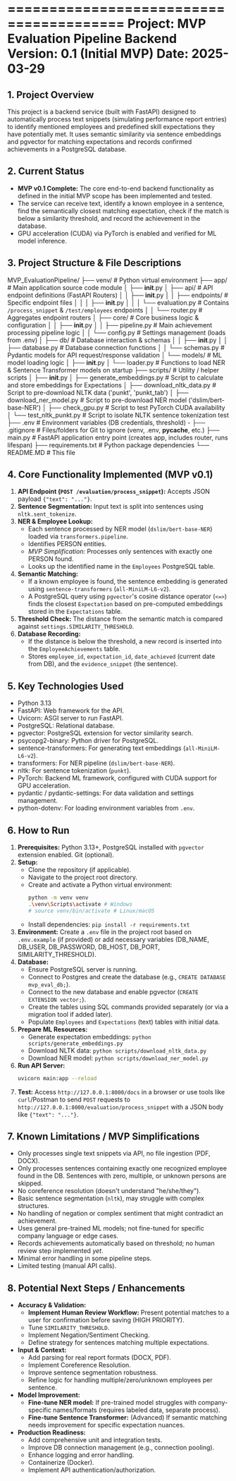 ========================================
Project: MVP Evaluation Pipeline Backend
Version: 0.1 (Initial MVP)
Date: 2025-03-29
========================================

## 1. Project Overview

This project is a backend service (built with FastAPI) designed to automatically process text snippets (simulating performance report entries) to identify mentioned employees and predefined skill expectations they have potentially met. It uses semantic similarity via sentence embeddings and pgvector for matching expectations and records confirmed achievements in a PostgreSQL database.

## 2. Current Status

* **MVP v0.1 Complete:** The core end-to-end backend functionality as defined in the initial MVP scope has been implemented and tested.
* The service can receive text, identify a known employee in a sentence, find the semantically closest matching expectation, check if the match is below a similarity threshold, and record the achievement in the database.
* GPU acceleration (CUDA) via PyTorch is enabled and verified for ML model inference.

## 3. Project Structure & File Descriptions

MVP_EvaluationPipeline/
├── venv/                     # Python virtual environment
├── app/                      # Main application source code module
│   ├── __init__.py
│   ├── api/                  # API endpoint definitions (FastAPI Routers)
│   │   ├── __init__.py
│   │   ├── endpoints/        # Specific endpoint files
│   │   │   ├── __init__.py
│   │   │   └── evaluation.py # Contains `/process_snippet` & `/test/employees` endpoints
│   │   └── router.py         # Aggregates endpoint routers
│   ├── core/                 # Core business logic & configuration
│   │   ├── __init__.py
│   │   ├── pipeline.py       # Main achievement processing pipeline logic
│   │   └── config.py         # Settings management (loads from .env)
│   ├── db/                   # Database interaction & schemas
│   │   ├── __init__.py
│   │   ├── database.py       # Database connection functions
│   │   └── schemas.py        # Pydantic models for API request/response validation
│   └── models/               # ML model loading logic
│       ├── __init__.py
│       └── loader.py         # Functions to load NER & Sentence Transformer models on startup
├── scripts/                  # Utility / helper scripts
│   ├── __init__.py
│   ├── generate_embeddings.py # Script to calculate and store embeddings for Expectations
│   ├── download_nltk_data.py  # Script to pre-download NLTK data ('punkt', 'punkt_tab')
│   ├── download_ner_model.py  # Script to pre-download NER model ('dslim/bert-base-NER')
│   ├── check_gpu.py           # Script to test PyTorch CUDA availability
│   └── test_nltk_punkt.py     # Script to isolate NLTK sentence tokenization test
├── .env                      # Environment variables (DB credentials, threshold) - 
├── .gitignore                # Files/folders for Git to ignore (venv, .env, __pycache__, etc.)
├── main.py                   # FastAPI application entry point (creates app, includes router, runs lifespan)
├── requirements.txt          # Python package dependencies
└── README.MD         # This file

## 4. Core Functionality Implemented (MVP v0.1)

1.  **API Endpoint (`POST /evaluation/process_snippet`):** Accepts JSON payload `{"text": "..."}`.
2.  **Sentence Segmentation:** Input text is split into sentences using `nltk.sent_tokenize`.
3.  **NER & Employee Lookup:**
    * Each sentence processed by NER model (`dslim/bert-base-NER`) loaded via `transformers.pipeline`.
    * Identifies PERSON entities.
    * *MVP Simplification:* Processes only sentences with exactly one PERSON found.
    * Looks up the identified name in the `Employees` PostgreSQL table.
4.  **Semantic Matching:**
    * If a known employee is found, the sentence embedding is generated using `sentence-transformers` (`all-MiniLM-L6-v2`).
    * A PostgreSQL query using `pgvector`'s cosine distance operator (`<=>`) finds the closest `Expectation` based on pre-computed embeddings stored in the `Expectations` table.
5.  **Threshold Check:** The distance from the semantic match is compared against `settings.SIMILARITY_THRESHOLD`.
6.  **Database Recording:**
    * If the distance is below the threshold, a new record is inserted into the `EmployeeAchievements` table.
    * Stores `employee_id`, `expectation_id`, `date_achieved` (current date from DB), and the `evidence_snippet` (the sentence).

## 5. Key Technologies Used

* Python 3.13
* FastAPI: Web framework for the API.
* Uvicorn: ASGI server to run FastAPI.
* PostgreSQL: Relational database.
* pgvector: PostgreSQL extension for vector similarity search.
* psycopg2-binary: Python driver for PostgreSQL.
* sentence-transformers: For generating text embeddings (`all-MiniLM-L6-v2`).
* transformers: For NER pipeline (`dslim/bert-base-NER`).
* nltk: For sentence tokenization (`punkt`).
* PyTorch: Backend ML framework, configured with CUDA support for GPU acceleration.
* pydantic / pydantic-settings: For data validation and settings management.
* python-dotenv: For loading environment variables from `.env`.

## 6. How to Run

1.  **Prerequisites:** Python 3.13+, PostgreSQL installed with `pgvector` extension enabled. Git (optional).
2.  **Setup:**
    * Clone the repository (if applicable).
    * Navigate to the project root directory.
    * Create and activate a Python virtual environment:
        ```bash
        python -m venv venv
        .\venv\Scripts\activate # Windows
        # source venv/bin/activate # Linux/macOS
        ```
    * Install dependencies: `pip install -r requirements.txt`
3.  **Environment:** Create a `.env` file in the project root based on `.env.example` (if provided) or add necessary variables (DB_NAME, DB_USER, DB_PASSWORD, DB_HOST, DB_PORT, SIMILARITY_THRESHOLD).
4.  **Database:**
    * Ensure PostgreSQL server is running.
    * Connect to Postgres and create the database (e.g., `CREATE DATABASE mvp_eval_db;`).
    * Connect to the new database and enable pgvector (`CREATE EXTENSION vector;`).
    * Create the tables using SQL commands provided separately (or via a migration tool if added later).
    * Populate `Employees` and `Expectations` (text) tables with initial data.
5.  **Prepare ML Resources:**
    * Generate expectation embeddings: `python scripts/generate_embeddings.py`
    * Download NLTK data: `python scripts/download_nltk_data.py`
    * Download NER model: `python scripts/download_ner_model.py`
6.  **Run API Server:**
    ```bash
    uvicorn main:app --reload
    ```
7.  **Test:** Access `http://127.0.0.1:8000/docs` in a browser or use tools like `curl`/Postman to send `POST` requests to `http://127.0.0.1:8000/evaluation/process_snippet` with a JSON body like `{"text": "..."}`.

## 7. Known Limitations / MVP Simplifications

* Only processes single text snippets via API, no file ingestion (PDF, DOCX).
* Only processes sentences containing exactly one recognized employee found in the DB. Sentences with zero, multiple, or unknown persons are skipped.
* No coreference resolution (doesn't understand "he/she/they").
* Basic sentence segmentation (`nltk`), may struggle with complex structures.
* No handling of negation or complex sentiment that might contradict an achievement.
* Uses general pre-trained ML models; not fine-tuned for specific company language or edge cases.
* Records achievements automatically based on threshold; no human review step implemented *yet*.
* Minimal error handling in some pipeline steps.
* Limited testing (manual API calls).

## 8. Potential Next Steps / Enhancements

* **Accuracy & Validation:**
    * **Implement Human Review Workflow:** Present potential matches to a user for confirmation before saving (HIGH PRIORITY).
    * Tune `SIMILARITY_THRESHOLD`.
    * Implement Negation/Sentiment Checking.
    * Define strategy for sentences matching multiple expectations.
* **Input & Context:**
    * Add parsing for real report formats (DOCX, PDF).
    * Implement Coreference Resolution.
    * Improve sentence segmentation robustness.
    * Refine logic for handling multiple/zero/unknown employees per sentence.
* **Model Improvement:**
    * **Fine-tune NER model:** If pre-trained model struggles with company-specific names/formats (requires labeled data, separate process).
    * **Fine-tune Sentence Transformer:** (Advanced) If semantic matching needs improvement for specific expectation nuances.
* **Production Readiness:**
    * Add comprehensive unit and integration tests.
    * Improve DB connection management (e.g., connection pooling).
    * Enhance logging and error handling.
    * Containerize (Docker).
    * Implement API authentication/authorization.